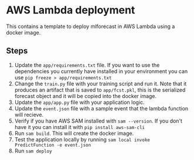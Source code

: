 # AWS Lambda deployment
This contains a template to deploy mlforecast in AWS Lambda using a docker image. 

## Steps
1. Update the `app/requirements.txt` file. If you want to use the dependencies you currently have installed in your environment you can use `pip freeze > app/requirements.txt`
2. Change the `train.py` file with your training script and run it. Note that it produces an artifact that is saved to `app/fcst.pkl`, this is the serialized forecast object and it will be copied into the docker image.
3. Update the `app/app.py` file with your application logic.
6. Update the `event.json` file with a sample event that the lambda function will recieve.
4. Verify if you have AWS SAM installed with `sam --version`. If you don't have it you can install it with `pip install aws-sam-cli`
5. Run `sam build`. This will create the docker image.
7. Test the application locally by running `sam local invoke PredictFunction -e event.json`
8. Run `sam deploy`
